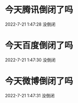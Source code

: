 # 今天腾讯倒闭了吗

2022-7-21 1:47:28 没倒闭

# 今天百度倒闭了吗

2022-7-21 1:47:30 没倒闭

# 今天微博倒闭了吗

2022-7-21 1:47:31 没倒闭

